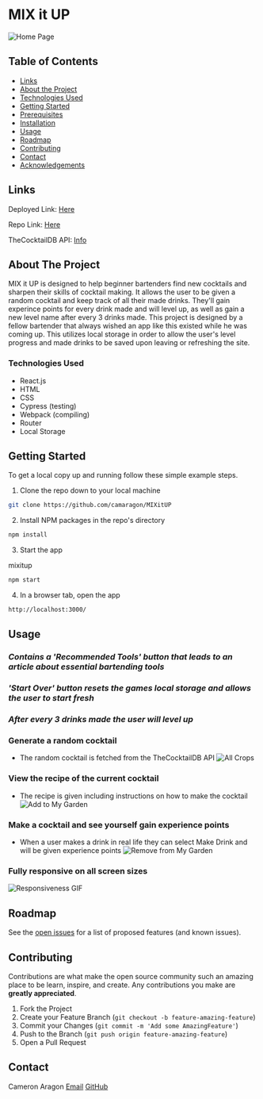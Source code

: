 # MIX it UP

![Home Page](https://i.gyazo.com/5dd77ab3868c5c8fbd2a9e28b6f30353.jpg)

<!-- TABLE OF CONTENTS -->

## Table of Contents
* [Links](#links)
* [About the Project](#about-the-project)
* [Technologies Used](#technologies-used)
* [Getting Started](#getting-started)
* [Prerequisites](#prerequisites)
* [Installation](#installation)
* [Usage](#usage)
* [Roadmap](#roadmap)
* [Contributing](#contributing)
* [Contact](#contact)
* [Acknowledgements](#acknowledgements)

<!-- LINKS -->
## Links

Deployed Link: [Here](https://mix-it-up-camaragon.vercel.app/)

Repo Link: [Here](https://github.com/camaragon/MIXitUP)

TheCocktailDB API: [Info](https://www.thecocktaildb.com/api.php)

<!-- ABOUT THE PROJECT -->
## About The Project

MIX it UP is designed to help beginner bartenders find new cocktails and sharpen their skills of cocktail making. It allows the user to be given a random cocktail and keep track of all their made drinks. They'll gain experince points for every drink made and will level up, as well as gain a new level name after every 3 drinks made. This project is designed by a fellow bartender that always wished an app like this existed while he was coming up. This utilizes local storage in order to allow the user's level progress and made drinks to be saved upon leaving or refreshing the site.

### Technologies Used

* React.js
* HTML
* CSS
* Cypress (testing)
* Webpack (compiling)
* Router
* Local Storage

<!-- GETTING STARTED -->
## Getting Started

To get a local copy up and running follow these simple example steps.

1. Clone the repo down to your local machine
```sh
git clone https://github.com/camaragon/MIXitUP
```

2. Install NPM packages in the repo's directory
```sh
npm install
```
3. Start the app

mixitup
```sh
npm start
```

4. In a browser tab, open the app
```sh
http://localhost:3000/
```

<!-- USAGE EXAMPLES -->
## Usage

### *Contains a 'Recommended Tools' button that leads to an article about essential bartending tools*

### *'Start Over' button resets the games local storage and allows the user to start fresh*

### *After every 3 drinks made the user will level up*

### Generate a random cocktail
* The random cocktail is fetched from the TheCocktailDB API
  ![All Crops](https://i.gyazo.com/759ef01571568c249234660fde2ae274.jpg)


### View the recipe of the current cocktail
  * The recipe is given including instructions on how to make the cocktail
  ![Add to My Garden](https://i.gyazo.com/38bbca6c1e5261ca613f03d54373caf8.jpg)


### Make a cocktail and see yourself gain experience points
  * When a user makes a drink in real life they can select Make Drink and will be given experience points
  ![Remove from My Garden](https://i.gyazo.com/5a2811c08cb3c35734384d915d3e907f.jpg)
  

### Fully responsive on all screen sizes
![Responsiveness GIF](https://media.giphy.com/media/n2YAHZ3cV1kRHIikkI/giphy.gif)

<!-- ROADMAP -->
## Roadmap

See the [open issues](https://github.com/camaragon/MIXitUP/issues) for a list of proposed features (and known issues).

<!-- CONTRIBUTING -->
## Contributing

Contributions are what make the open source community such an amazing place to be learn, inspire, and create. Any contributions you make are **greatly appreciated**.

1. Fork the Project
2. Create your Feature Branch (`git checkout -b feature-amazing-feature`)
3. Commit your Changes (`git commit -m 'Add some AmazingFeature'`)
4. Push to the Branch (`git push origin feature-amazing-feature`)
5. Open a Pull Request

<!-- CONTACT -->
## Contact

Cameron Aragon
[Email](caragon4695@gmail.com)
[GitHub](https://github.com/camaragon)
